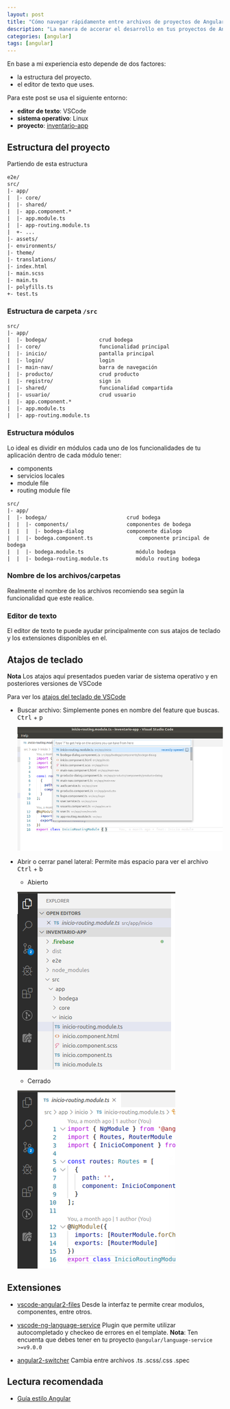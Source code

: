 ```yaml
---
layout: post
title: "Cómo navegar rápidamente entre archivos de proyectos de Angular en VSCode."
description: "La manera de accerar el desarrollo en tus proyectos de Angular en VSCode"
categories: [angular]
tags: [angular]
---
```

En base a mi experiencia esto depende de dos factores:
- la estructura del proyecto.
- el editor de texto que uses.

Para este post se usa el siguiente entorno:
- **editor de texto**: VSCode
- **sistema operativo**: Linux
- **proyecto**: [inventario-app](https://github.com/LuisReinoso/inventario-app)

## Estructura del proyecto

Partiendo de esta estructura
```code
e2e/                         
src/                         
|- app/                      
|  |- core/                  
|  |- shared/                
|  |- app.component.*        
|  |- app.module.ts          
|  |- app-routing.module.ts  
|  +- ...                    
|- assets/                   
|- environments/             
|- theme/                    
|- translations/             
|- index.html                
|- main.scss                 
|- main.ts                   
|- polyfills.ts              
+- test.ts                   
```

### Estructura de carpeta `/src`
```code                    
src/                         
|- app/                      
|  |- bodega/                 crud bodega
|  |- core/                   funcionalidad principal
|  |- inicio/                 pantalla principal
|  |- login/                  login
|  |- main-nav/               barra de navegación
|  |- producto/               crud producto
|  |- registro/               sign in
|  |- shared/                 funcionalidad compartida
|  |- usuario/                crud usuario
|  |- app.component.*         
|  |- app.module.ts          
|  |- app-routing.module.ts                
```

### Estructura módulos
Lo ideal es dividir en módulos cada uno de los funcionalidades de tu aplicación
dentro de cada módulo tener: 
- components
- servicios locales
- module file
- routing module file

```code                    
src/                         
|- app/                      
|  |- bodega/                          crud bodega
|  |  |- components/                   componentes de bodega
|  |  |  |- bodega-dialog              componente dialogo
|  |  |- bodega.component.ts               componente principal de bodega
|  |  |- bodega.module.ts                 módulo bodega
|  |  |- bodega-routing.module.ts         módulo routing bodega       
```

### Nombre de los archivos/carpetas
Realmente el nombre de los archivos recomiendo sea según la funcionalidad que este realice.

### Editor de texto
El editor de texto te puede ayudar principalmente con sus atajos de teclado y los extensiones disponibles en el.

## Atajos de teclado
**Nota** Los atajos aquí presentados pueden variar de sistema operativo y en posteriores versiones de VSCode

Para ver los [atajos del teclado de VSCode](https://code.visualstudio.com/docs/getstarted/keybindings)

- Buscar archivo: Simplemente pones en nombre del feature que buscas.
  <kbd>Ctrl</kbd> + <kbd>p</kbd>

  ![](/static/img/posts/navegacion_rapida_vscode.png)

- Abrir o cerrar panel lateral: Permite más espacio para ver el archivo
  <kbd>Ctrl</kbd> + <kbd>b</kbd>

  * Abierto

  ![](/static/img/posts/barra_lateral_abierto_vscode.png)

  * Cerrado

  ![](/static/img/posts/barra_lateral_cerrado_vscode.png)

## Extensiones

- [vscode-angular2-files](https://github.com/ivalexa/vscode-angular2-files)
  Desde la interfaz te permite crear modulos, componentes, entre otros. 

- [vscode-ng-language-service](https://github.com/angular/vscode-ng-language-service)
  Plugin que permite utilizar autocompletado y checkeo de errores en el template.
  **Nota**: Ten encuenta que debes tener en tu proyecto ```@angular/language-service >=v9.0.0```

- [angular2-switcher](https://github.com/infinity1207/angular2-switcher)
  Cambia entre archivos .ts .scss/.css .spec

## Lectura recomendada
- [Guía estilo Angular](https://angular.io/guide/styleguide)